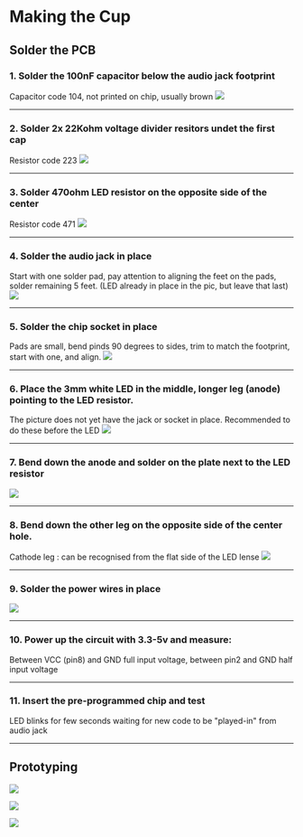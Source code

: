 # Making the Cup
## Solder the PCB


### 1. Solder the 100nF capacitor below the audio jack footprint
Capacitor code 104, not printed on chip, usually brown
![](https://github.com/kimitobo/Timecapsules/blob/master/cup/PCB_solder_guide/20181013_185612.jpg?raw=true)

---

### 2. Solder 2x 22Kohm voltage divider resitors undet the first cap
Resistor code 223
![](https://github.com/kimitobo/Timecapsules/blob/master/cup/PCB_solder_guide/20181013_190016.jpg?raw=true)

---

### 3. Solder 470ohm LED resistor on the opposite side of the center
Resistor code 471
![](https://github.com/kimitobo/Timecapsules/blob/master/cup/PCB_solder_guide/20181013_190758.jpg?raw=true)

---

### 4. Solder the audio jack in place
Start with one solder pad, pay attention to aligning the feet on the pads, solder remaining 5 feet. (LED already in place in the pic, but leave that last)
![](https://github.com/kimitobo/Timecapsules/blob/master/cup/PCB_solder_guide/20181013_192903.jpg?raw=true)

----

### 5. Solder the chip socket in place
Pads are small, bend pinds 90 degrees to sides, trim to match the footprint, start with one, and align.
![](https://github.com/kimitobo/Timecapsules/blob/master/cup/PCB_solder_guide/20181013_194346.jpg?raw=true)

---

### 6. Place the 3mm white LED in the middle, longer leg (anode) pointing to the LED resistor. 
The picture does not yet have the jack or socket in place. Recommended to do these before the LED
![](https://github.com/kimitobo/Timecapsules/blob/master/cup/PCB_solder_guide/20181013_191348.jpg?raw=true)

---

### 7. Bend down the anode and solder on the plate next to the LED resistor
![](https://github.com/kimitobo/Timecapsules/blob/master/cup/PCB_solder_guide/20181013_191907.jpg?raw=true)

---

### 8. Bend down the other leg on the opposite side of the center hole.
Cathode leg : can be recognised from the flat side of the LED lense
![](https://github.com/kimitobo/Timecapsules/blob/master/cup/PCB_solder_guide/20181013_192134.jpg?raw=true)

---

### 9. Solder the power wires in place
![](https://github.com/kimitobo/Timecapsules/blob/master/cup/PCB_solder_guide/20181013_195444.jpg?raw=true)

--- 

### 10. Power up the circuit with 3.3-5v and measure:
Between VCC (pin8) and GND full input voltage, between pin2 and GND half input voltage

---

### 11. Insert the pre-programmed chip and test
LED blinks for few seconds waiting for new code to be "played-in" from audio jack

---

## Prototyping

![](https://github.com/kimitobo/Timecapsules/blob/master/pics/20181009_013451.jpg?raw=true)

![](https://github.com/kimitobo/Timecapsules/blob/master/pics/20181008_231030.jpg?raw=true)

![](https://github.com/kimitobo/Timecapsules/blob/master/pics/20181008_235518.jpg?raw=true)

